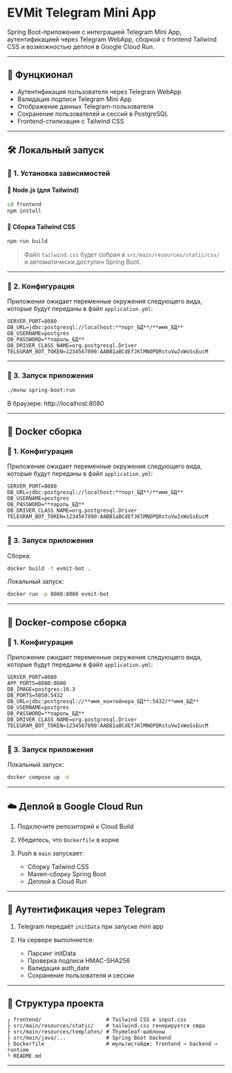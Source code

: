 # EVMit Telegram Mini App

Spring Boot-приложение с интеграцией Telegram Mini App, аутентификацией через Telegram WebApp, сборкой с frontend Tailwind CSS и возможностью деплоя в Google Cloud Run.

---

## 🚀 Фунцкионал

* Аутентификация пользователя через Telegram WebApp
* Валидация подписи Telegram Mini App
* Отображение данных Telegram-пользователя
* Сохранение пользователей и сессий в PostgreSQL
* Frontend-стилизация с Tailwind CSS

---

## 🛠️ Локальный запуск

### 🔧 1. Установка зависимостей

#### 📆 Node.js (для Tailwind)

```bash
cd frontend
npm install
```

#### 🧵 Сборка Tailwind CSS

```bash
npm run build
```

> Файл `tailwind.css` будет собран в `src/main/resources/static/css/` и автоматически доступен Spring Boot.

---

### 🐘 2. Конфигурация

Приложение ожидает переменные окружения следующего вида, которые будут переданы в файл `application.yml`:

```.env
SERVER_PORT=8080
DB_URL=jdbc:postgresql://localhost:**порт_БД**/**имя_БД**
DB_USERNAME=postgres
DB_PASSWORD=**пароль_БД**
DB_DRIVER_CLASS_NAME=org.postgresql.Driver
TELEGRAM_BOT_TOKEN=1234567890:AABB1aBCdEfJKlMNOPQRstuVw2xWoSsEucM
```

---

### 🏃 3. Запуск приложения

```bash
./mvnw spring-boot:run
```

В браузере: http\://localhost:8080

---

## 🐳 Docker сборка

### 🐘 1. Конфигурация

Приложение ожидает переменные окружения следующего вида, которые будут переданы в файл `application.yml`:

```.env
SERVER_PORT=8080
DB_URL=jdbc:postgresql://localhost:**порт_БД**/**имя_БД**
DB_USERNAME=postgres
DB_PASSWORD=**пароль_БД**
DB_DRIVER_CLASS_NAME=org.postgresql.Driver
TELEGRAM_BOT_TOKEN=1234567890:AABB1aBCdEfJKlMNOPQRstuVw2xWoSsEucM
```

---

### 🏃 3. Запуск приложения

Сборка:

```bash
docker build -t evmit-bot .
```

Локальный запуск:

```bash
docker run -p 8080:8080 evmit-bot
```

---

## 🐳 Docker-compose сборка

### 🐘 1. Конфигурация

Приложение ожидает переменные окружения следующего вида, которые будут переданы в файл `application.yml`:

```.env
SERVER_PORT=8080
APP_PORTS=8080:8080
DB_IMAGE=postgres:16.3
DB_PORTS=5050:5432
DB_URL=jdbc:postgresql://**имя_контейнера_БД**:5432/**имя_БД**
DB_USERNAME=postgres
DB_PASSWORD=**пароль_БД**
DB_DRIVER_CLASS_NAME=org.postgresql.Driver
TELEGRAM_BOT_TOKEN=1234567890:AABB1aBCdEfJKlMNOPQRstuVw2xWoSsEucM
```

---

### 🏃 3. Запуск приложения

Локальный запуск:

```bash
docker compose up -d   
```

---

## ☁️ Деплой в Google Cloud Run

1. Подключите репозиторий к Cloud Build
2. Убедитесь, что `Dockerfile` в корне
3. Push в `main` запускает:

   * Сборку Tailwind CSS
   * Maven-сборку Spring Boot
   * Деплой в Cloud Run

---

## 🔐 Аутентификация через Telegram

1. Telegram передаёт `initData` при запуске mini app
2. На сервере выполняется:

   * Парсинг initData
   * Проверка подписи HMAC-SHA256
   * Валидация auth\_date
   * Сохранение пользователя и сессии

---

## 🧱 Структура проекта

```
┌ frontend/                     # Tailwind CSS и input.css
├ src/main/resources/static/    # tailwind.css генерируется сюда
├ src/main/resources/templates/ # Thymeleaf-шаблоны
├ src/main/java/...             # Spring Boot backend
├ Dockerfile                    # мультистейдж: frontend → backend → runtime
└ README.md

```

---
